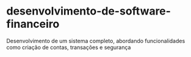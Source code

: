 # desenvolvimento-de-software-financeiro
Desenvolvimento de um sistema completo, abordando funcionalidades como criação de contas, transações e segurança
